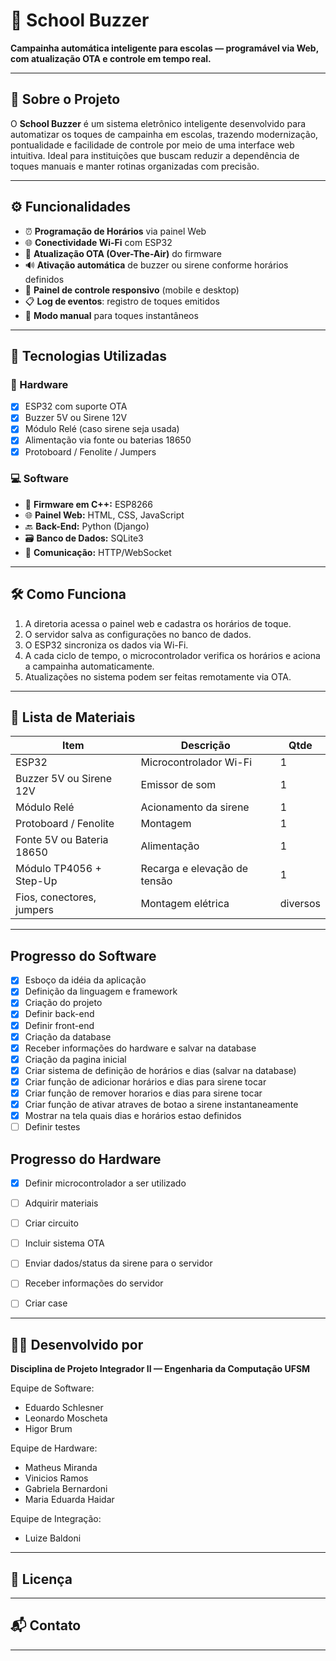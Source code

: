 # 📣 School Buzzer

**Campainha automática inteligente para escolas — programável via Web, com atualização OTA e controle em tempo real.**

---

## 🚀 Sobre o Projeto

O **School Buzzer** é um sistema eletrônico inteligente desenvolvido para automatizar os toques de campainha em escolas, trazendo modernização, pontualidade e facilidade de controle por meio de uma interface web intuitiva. Ideal para instituições que buscam reduzir a dependência de toques manuais e manter rotinas organizadas com precisão.

---

## ⚙️ Funcionalidades

- ⏰ **Programação de Horários** via painel Web
- 🌐 **Conectividade Wi-Fi** com ESP32
- 🔄 **Atualização OTA (Over-The-Air)** do firmware
- 🔊 **Ativação automática** de buzzer ou sirene conforme horários definidos
- 📱 **Painel de controle responsivo** (mobile e desktop)
- 📋 **Log de eventos**: registro de toques emitidos
- 🔘 **Modo manual** para toques instantâneos
---

## 🧠 Tecnologias Utilizadas

### 📡 Hardware
- [x] ESP32 com suporte OTA
- [x] Buzzer 5V ou Sirene 12V
- [x] Módulo Relé (caso sirene seja usada)
- [x] Alimentação via fonte ou baterias 18650
- [x] Protoboard / Fenolite / Jumpers

### 💻 Software
- 🔧 **Firmware em C++:** ESP8266 
- 🌐 **Painel Web:** HTML, CSS, JavaScript
- 🔙 **Back-End:** Python (Django)
- 🗃️ **Banco de Dados:** SQLite3
- 📶 **Comunicação:** HTTP/WebSocket

---

## 🛠️ Como Funciona

1. A diretoria acessa o painel web e cadastra os horários de toque.
2. O servidor salva as configurações no banco de dados.
3. O ESP32 sincroniza os dados via Wi-Fi.
4. A cada ciclo de tempo, o microcontrolador verifica os horários e aciona a campainha automaticamente.
5. Atualizações no sistema podem ser feitas remotamente via OTA.

---

## 🧰 Lista de Materiais

| Item | Descrição | Qtde |
|------|-----------|------|
| ESP32 | Microcontrolador Wi-Fi | 1 |
| Buzzer 5V ou Sirene 12V | Emissor de som | 1 |
| Módulo Relé | Acionamento da sirene | 1 |
| Protoboard / Fenolite | Montagem | 1 |
| Fonte 5V ou Bateria 18650 | Alimentação | 1 |
| Módulo TP4056 + Step-Up | Recarga e elevação de tensão | 1 |
| Fios, conectores, jumpers | Montagem elétrica | diversos |

---

## Progresso do Software

- [x] Esboço da idéia da aplicação
- [x] Definição da linguagem e framework
- [x] Criação do projeto
- [x] Definir back-end
- [x] Definir front-end
- [x] Criação da database
- [x] Receber informações do hardware e salvar na database
- [x] Criação da pagina inicial
- [x] Criar sistema de definição de horários e dias (salvar na database)
- [x] Criar função de adicionar horários e dias para sirene tocar
- [x] Criar função de remover horarios e dias para sirene tocar
- [x] Criar função de ativar atraves de botao a sirene instantaneamente
- [x] Mostrar na tela quais dias e horários estao definidos
- [ ] Definir testes
  
## Progresso do Hardware
- [x] Definir microcontrolador a ser utilizado
- [ ] Adquirir materiais
- [ ] Criar circuito
- [ ] Incluir sistema OTA
- [ ] Enviar dados/status da sirene para o servidor
- [ ] Receber informações do servidor
- [ ] Criar case


---

## 👨‍🔬 Desenvolvido por

**Disciplina de Projeto Integrador II — Engenharia da Computação UFSM**

Equipe de Software:
- Eduardo Schlesner
- Leonardo Moscheta
- Higor Brum

Equipe de Hardware:
- Matheus Miranda
- Vinicios Ramos
- Gabriela Bernardoni
- Maria Eduarda Haidar

Equipe de Integração:
- Luize Baldoni

---

## 📄 Licença



---

## 📬 Contato


---

